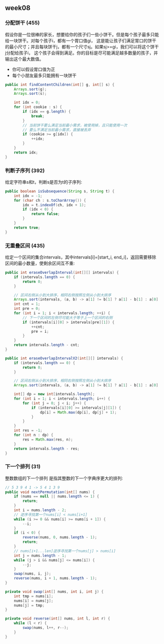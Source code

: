## week08

### 分配饼干 (455)

假设你是一位很棒的家长，想要给你的孩子们一些小饼干。但是每个孩子最多只能给一块饼干。对每个孩子i，都有一个胃口值gi，
这是能让孩子们满足胃口的饼干的最小尺寸；并且每块饼干j，都有一个尺寸sj。如果sj>=gi，我们可以将这个饼干j分配给孩子i，
这个孩子会得到满足。你的目标是尽可能满足越多数量的孩子，并输出这个最大数值。
- 你可以假设胃口值为正
- 每个小朋友最多只能拥有一块饼干

```java
public int findContentChildren(int[] g, int[] s) {
    Arrays.sort(g);
    Arrays.sort(s);

    int idx = 0;
    for (int cookie : s) {
        if (idx == g.length) {
            break;
        }
        // 当前饼干要么满足当前最小需求，被使用掉，且只能使用一次
        // 要么不满足当前最小需求，直接被丢弃
        if (cookie >= g[idx]) {
            ++idx;
        }
    }
    return idx;
}
```

### 判断子序列 (392)

给定字符串s和t，判断s是否为t的子序列:

```java
public boolean isSubsequence(String s, String t) {
    int idx = -1;
    for (char ch : s.toCharArray()) {
        idx = t.indexOf(ch, idx + 1);
        if (idx < 0) {
            return false;
        }
    }
    return true;
}
```

### 无重叠区间 (435)

给定一个区间的集合intervals，其中intervals[i]=[start_i, end_i]，返回需要移除区间的最小数量，使剩余区间互不重:

```java
public int eraseOverlapInterval(int[][] intervals) {
    if (intervals.length == 0) {
        return 0;
    }

    // 区间右侧从小到大排序，相同右侧按照左侧从小到大排序
    Arrays.sort(intervals, (a, b) -> a[1] != b[1] ? a[1] - b[1] : a[0] - b[0]);
    int cnt = 1;
    int pre = 0;
    for (int i = 1; i < intervals.length; ++i) {
        // 下一个区间的左侧尽可能大于等于上一个区间的右侧
        if (intervals[i][0] > intervals[pre][1]) {
            ++cnt;
            pre = i;
        }
    }
    return intervals.length - cnt;
}

public int eraseOverlapIntervalV2(int[][] intervals) {
    if (intervals.length == 0) {
        return 0;
    }

    // 区间右侧从小到大排序，相同右侧按照左侧从小到大排序
    Arrays.sort(intervals, (a, b) -> a[1] != b[1] ? a[1] - b[1] : a[0] - b[0]);

    int[] dp = new int[intervals.length];
    for (int i = 1; i < intervals.length; i++) {
        for (int j = 0; j < i; j++) {
            if (intervals[i][0] >= intervals[j][1]) {
                dp[i] = Math.max(dp[i], dp[j] + 1);
            }
        }
    }
    int res = -1;
    for (int n : dp) {
        res = Math.max(res, n);
    }
    return intervals.length - res;
}
```

### 下一个排列 (31)

整数数组的下一个排列 是指其整数的下一个字典序更大的排列:

```java
// 5 3 9 4 1 -> 5 4 1 3 9
public void nextPermutation(int[] nums) {
    if (nums == null || nums.length <= 1) {
        return;
    }
    int i = nums.length - 2;
    // 逆序寻找第一个nums[i] < nums[i+1]
    while (i >= 0 && nums[i] >= nums[i + 1]) {
        --i;
    }
    if (i < 0) {
        reverse(nums, 0, nums.length - 1);
        return;
    }
    // nums[i+1...len]逆序寻找第一个nums[j] > nums[i]
    int j = nums.length - 1;
    while (j > i && nums[j] <= nums[i]) {
        --j;
    }
    swap(nums, i, j);
    reverse(nums, i + 1, nums.length - 1);
}

private void swap(int[] nums, int i, int j) {
    int tmp = nums[i];
    nums[i] = nums[j];
    nums[j] = tmp;
}

private void reverse(int[] nums, int l, int r) {
    while (l < r) {
        swap(nums, l++, r--);
    }
}
```